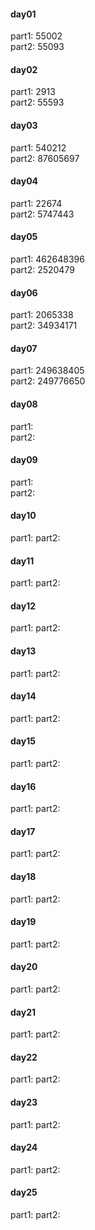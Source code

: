 #### day01
part1: 55002   
part2: 55093   
#### day02
part1: 2913   
part2: 55593   
#### day03
part1: 540212   
part2: 87605697   
#### day04
part1: 22674   
part2: 5747443   
#### day05
part1: 462648396   
part2: 2520479   
#### day06
part1: 2065338   
part2: 34934171   
#### day07
part1: 249638405   
part2: 249776650   
#### day08
part1:    
part2:   
#### day09
part1:    
part2:   
#### day10
part1: 
part2:
#### day11
part1: 
part2:
#### day12
part1: 
part2:
#### day13
part1: 
part2:
#### day14
part1: 
part2:
#### day15
part1: 
part2:
#### day16
part1: 
part2:
#### day17
part1: 
part2:
#### day18
part1: 
part2:
#### day19
part1: 
part2:
#### day20
part1: 
part2:
#### day21
part1: 
part2:
#### day22
part1: 
part2:
#### day23
part1: 
part2:
#### day24
part1: 
part2:
#### day25
part1: 
part2:
